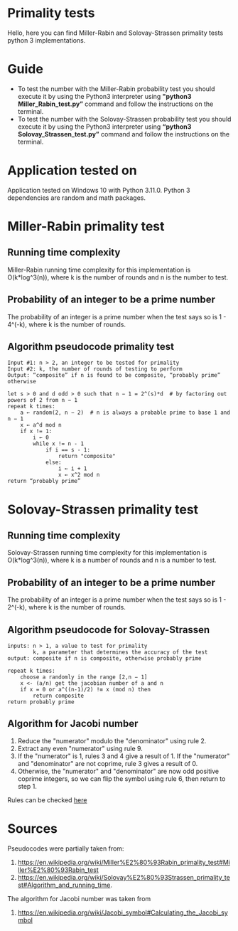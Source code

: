 # Primality tests
Hello, here you can find Miller-Rabin and Solovay-Strassen primality tests python 3 implementations.

# Guide

- To test the number with the Miller-Rabin probability test you should execute it by using the Python3 interpreter using **"python3 Miller_Rabin_test.py”** command and follow the instructions on the terminal.
- To test the number with the Solovay-Strassen probability test you should execute it by using the Python3 interpreter using **“python3 Solovay_Strassen_test.py”** command and follow the instructions on the terminal.

# Application tested on
Application tested on Windows 10 with Python 3.11.0. Python 3 dependencies are random and math packages.

# Miller-Rabin primality test

## Running time complexity
Miller-Rabin running time complexity for this implementation is O(k*log^3(n)), where k is the number of rounds and n is the number to test.

## Probability of an integer to be a prime number
The probability of an integer is a prime number when the test says so is 1 - 4^(-k), where k is the number of rounds.

## Algorithm pseudocode primality test
```
Input #1: n > 2, an integer to be tested for primality
Input #2: k, the number of rounds of testing to perform
Output: “composite” if n is found to be composite, “probably prime” otherwise

let s > 0 and d odd > 0 such that n − 1 = 2^(s)*d  # by factoring out powers of 2 from n − 1
repeat k times:
    a ← random(2, n − 2)  # n is always a probable prime to base 1 and n − 1
    x ← a^d mod n
    if x != 1:
        i ← 0
        while x != n - 1
            if i == s - 1:
                return "composite"
            else:
                i ← i + 1
                x ← x^2 mod n
return “probably prime”
```

# Solovay-Strassen primality test

## Running time complexity
Solovay-Strassen running time complexity for this implementation is O(k*log^3(n)), where k is a number of rounds and n is a number to test.

## Probability of an integer to be a prime number
The probability of an integer is a prime number when the test says so is 1 - 2^(-k), where k is the number of rounds.

## Algorithm pseudocode for Solovay-Strassen
```
inputs: n > 1, a value to test for primality
        k, a parameter that determines the accuracy of the test
output: composite if n is composite, otherwise probably prime

repeat k times:
    choose a randomly in the range [2,n − 1]
    x <- (a/n) get the jacobian number of a and n
    if x = 0 or a^((n-1)/2) !≡ x (mod n) then 
        return composite
return probably prime
```

## Algorithm for Jacobi number
1. Reduce the "numerator" modulo the "denominator" using rule 2.
2. Extract any even "numerator" using rule 9.
3. If the "numerator" is 1, rules 3 and 4 give a result of 1. If the "numerator" and "denominator" are not coprime, rule 3 gives a result of 0.
4. Otherwise, the "numerator" and "denominator" are now odd positive coprime integers, so we can flip the symbol using rule 6, then return to step 1.

Rules can be checked [here](https://en.wikipedia.org/wiki/Jacobi_symbol#Properties)

# Sources
Pseudocodes were partially taken from:
1. https://en.wikipedia.org/wiki/Miller%E2%80%93Rabin_primality_test#Miller%E2%80%93Rabin_test 
2. https://en.wikipedia.org/wiki/Solovay%E2%80%93Strassen_primality_test#Algorithm_and_running_time.

The algorithm for Jacobi number was taken from 
1. https://en.wikipedia.org/wiki/Jacobi_symbol#Calculating_the_Jacobi_symbol

